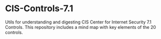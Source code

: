 # CIS-Controls-7.1
Utils for understanding and digesting CIS Center for Internet Security 7.1 Controls. This repository includes a mind map with key elements of the 20 controls.

